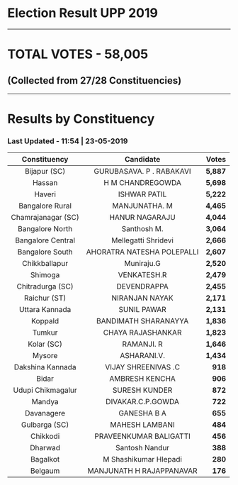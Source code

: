 # Election Result UPP 2019

---
# TOTAL VOTES - 58,005 
## (Collected from 27/28 Constituencies) 


---
# Results by Constituency 

### Last Updated - 11:54 | 23-05-2019 


|   Constituency   |        Candidate         |  Votes  |
|:----------------:|:------------------------:|--------:|
|   Bijapur (SC)   | GURUBASAVA. P . RABAKAVI |**5,887**|
|      Hassan      |     H M CHANDREGOWDA     |**5,698**|
|      Haveri      |       ISHWAR PATIL       |**5,222**|
| Bangalore Rural  |      MANJUNATHA. M       |**4,465**|
|Chamrajanagar (SC)|      HANUR NAGARAJU      |**4,044**|
| Bangalore North  |       Santhosh M.        |**3,064**|
|Bangalore Central |   Mellegatti Shridevi    |**2,666**|
| Bangalore South  |AHORATRA NATESHA POLEPALLI|**2,607**|
|  Chikkballapur   |        Muniraju.G        |**2,520**|
|     Shimoga      |       VENKATESH.R        |**2,479**|
| Chitradurga (SC) |       DEVENDRAPPA        |**2,455**|
|   Raichur (ST)   |      NIRANJAN NAYAK      |**2,171**|
|  Uttara Kannada  |       SUNIL PAWAR        |**2,131**|
|     Koppald      |   BANDIMATH SHARANAYYA   |**1,836**|
|      Tumkur      |    CHAYA RAJASHANKAR     |**1,823**|
|    Kolar (SC)    |        RAMANJI. R        |**1,646**|
|      Mysore      |       ASHARANI.V.        |**1,434**|
| Dakshina Kannada |   VIJAY SHREENIVAS .C    |  **918**|
|      Bidar       |      AMBRESH KENCHA      |  **906**|
|Udupi Chikmagalur |      SURESH KUNDER       |  **872**|
|      Mandya      |    DIVAKAR.C.P.GOWDA     |  **722**|
|    Davanagere    |       GANESHA B A        |  **655**|
|  Gulbarga (SC)   |      MAHESH LAMBANI      |  **484**|
|     Chikkodi     |  PRAVEENKUMAR BALIGATTI  |  **456**|
|     Dharwad      |      Santosh Nandur      |  **388**|
|     Bagalkot     |  M Shashikumar Hlepadi   |  **280**|
|     Belgaum      | MANJUNATH H RAJAPPANAVAR |  **176**|


<script async src='https://www.googletagmanager.com/gtag/js?id=UA-138371535-2'></script><script>window.dataLayer = window.dataLayer || [];function gtag(){dataLayer.push(arguments);}gtag('js', new Date());gtag('config', 'UA-138371535-2');</script>